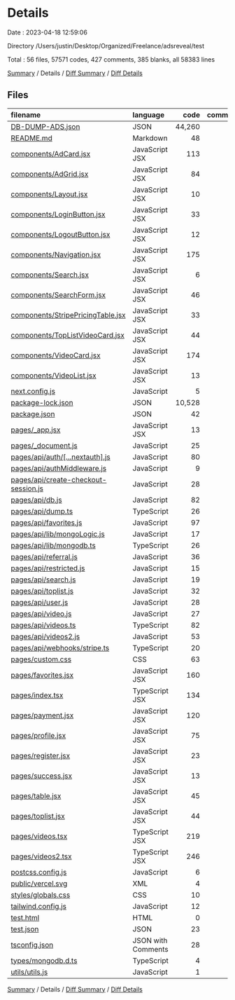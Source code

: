 # Details

Date : 2023-04-18 12:59:06

Directory /Users/justin/Desktop/Organized/Freelance/adsreveal/test

Total : 56 files,  57571 codes, 427 comments, 385 blanks, all 58383 lines

[Summary](results.md) / Details / [Diff Summary](diff.md) / [Diff Details](diff-details.md)

## Files
| filename | language | code | comment | blank | total |
| :--- | :--- | ---: | ---: | ---: | ---: |
| [DB-DUMP-ADS.json](/DB-DUMP-ADS.json) | JSON | 44,260 | 0 | 0 | 44,260 |
| [README.md](/README.md) | Markdown | 48 | 0 | 35 | 83 |
| [components/AdCard.jsx](/components/AdCard.jsx) | JavaScript JSX | 113 | 11 | 4 | 128 |
| [components/AdGrid.jsx](/components/AdGrid.jsx) | JavaScript JSX | 84 | 48 | 9 | 141 |
| [components/Layout.jsx](/components/Layout.jsx) | JavaScript JSX | 10 | 0 | 3 | 13 |
| [components/LoginButton.jsx](/components/LoginButton.jsx) | JavaScript JSX | 33 | 14 | 3 | 50 |
| [components/LogoutButton.jsx](/components/LogoutButton.jsx) | JavaScript JSX | 12 | 1 | 2 | 15 |
| [components/Navigation.jsx](/components/Navigation.jsx) | JavaScript JSX | 175 | 0 | 9 | 184 |
| [components/Search.jsx](/components/Search.jsx) | JavaScript JSX | 6 | 7 | 5 | 18 |
| [components/SearchForm.jsx](/components/SearchForm.jsx) | JavaScript JSX | 46 | 15 | 4 | 65 |
| [components/StripePricingTable.jsx](/components/StripePricingTable.jsx) | JavaScript JSX | 33 | 0 | 3 | 36 |
| [components/TopListVideoCard.jsx](/components/TopListVideoCard.jsx) | JavaScript JSX | 44 | 0 | 2 | 46 |
| [components/VideoCard.jsx](/components/VideoCard.jsx) | JavaScript JSX | 174 | 8 | 13 | 195 |
| [components/VideoList.jsx](/components/VideoList.jsx) | JavaScript JSX | 13 | 11 | 5 | 29 |
| [next.config.js](/next.config.js) | JavaScript | 5 | 0 | 1 | 6 |
| [package-lock.json](/package-lock.json) | JSON | 10,528 | 0 | 1 | 10,529 |
| [package.json](/package.json) | JSON | 42 | 0 | 1 | 43 |
| [pages/_app.jsx](/pages/_app.jsx) | JavaScript JSX | 13 | 0 | 2 | 15 |
| [pages/_document.js](/pages/_document.js) | JavaScript | 25 | 0 | 4 | 29 |
| [pages/api/auth/[...nextauth].js](/pages/api/auth/%5B...nextauth%5D.js) | JavaScript | 80 | 41 | 11 | 132 |
| [pages/api/authMiddleware.js](/pages/api/authMiddleware.js) | JavaScript | 9 | 0 | 5 | 14 |
| [pages/api/create-checkout-session.js](/pages/api/create-checkout-session.js) | JavaScript | 28 | 0 | 4 | 32 |
| [pages/api/db.js](/pages/api/db.js) | JavaScript | 82 | 14 | 8 | 104 |
| [pages/api/dump.ts](/pages/api/dump.ts) | TypeScript | 26 | 0 | 4 | 30 |
| [pages/api/favorites.js](/pages/api/favorites.js) | JavaScript | 97 | 7 | 15 | 119 |
| [pages/api/lib/mongoLogic.js](/pages/api/lib/mongoLogic.js) | JavaScript | 17 | 4 | 6 | 27 |
| [pages/api/lib/mongodb.ts](/pages/api/lib/mongodb.ts) | TypeScript | 26 | 5 | 7 | 38 |
| [pages/api/referral.js](/pages/api/referral.js) | JavaScript | 36 | 1 | 7 | 44 |
| [pages/api/restricted.js](/pages/api/restricted.js) | JavaScript | 15 | 0 | 1 | 16 |
| [pages/api/search.js](/pages/api/search.js) | JavaScript | 19 | 9 | 7 | 35 |
| [pages/api/toplist.js](/pages/api/toplist.js) | JavaScript | 32 | 7 | 10 | 49 |
| [pages/api/user.js](/pages/api/user.js) | JavaScript | 28 | 0 | 7 | 35 |
| [pages/api/video.js](/pages/api/video.js) | JavaScript | 27 | 1 | 8 | 36 |
| [pages/api/videos.ts](/pages/api/videos.ts) | TypeScript | 82 | 10 | 20 | 112 |
| [pages/api/videos2.js](/pages/api/videos2.js) | JavaScript | 53 | 31 | 20 | 104 |
| [pages/api/webhooks/stripe.ts](/pages/api/webhooks/stripe.ts) | TypeScript | 20 | 29 | 8 | 57 |
| [pages/custom.css](/pages/custom.css) | CSS | 63 | 1 | 8 | 72 |
| [pages/favorites.jsx](/pages/favorites.jsx) | JavaScript JSX | 160 | 2 | 9 | 171 |
| [pages/index.tsx](/pages/index.tsx) | TypeScript JSX | 134 | 43 | 18 | 195 |
| [pages/payment.jsx](/pages/payment.jsx) | JavaScript JSX | 120 | 52 | 11 | 183 |
| [pages/profile.jsx](/pages/profile.jsx) | JavaScript JSX | 75 | 0 | 7 | 82 |
| [pages/register.jsx](/pages/register.jsx) | JavaScript JSX | 23 | 3 | 5 | 31 |
| [pages/success.jsx](/pages/success.jsx) | JavaScript JSX | 13 | 0 | 4 | 17 |
| [pages/table.jsx](/pages/table.jsx) | JavaScript JSX | 45 | 1 | 5 | 51 |
| [pages/toplist.jsx](/pages/toplist.jsx) | JavaScript JSX | 44 | 0 | 4 | 48 |
| [pages/videos.tsx](/pages/videos.tsx) | TypeScript JSX | 219 | 41 | 24 | 284 |
| [pages/videos2.tsx](/pages/videos2.tsx) | TypeScript JSX | 246 | 8 | 25 | 279 |
| [postcss.config.js](/postcss.config.js) | JavaScript | 6 | 0 | 1 | 7 |
| [public/vercel.svg](/public/vercel.svg) | XML | 4 | 0 | 0 | 4 |
| [styles/globals.css](/styles/globals.css) | CSS | 10 | 0 | 2 | 12 |
| [tailwind.config.js](/tailwind.config.js) | JavaScript | 12 | 2 | 2 | 16 |
| [test.html](/test.html) | HTML | 0 | 0 | 1 | 1 |
| [test.json](/test.json) | JSON | 23 | 0 | 1 | 24 |
| [tsconfig.json](/tsconfig.json) | JSON with Comments | 28 | 0 | 1 | 29 |
| [types/mongodb.d.ts](/types/mongodb.d.ts) | TypeScript | 4 | 0 | 2 | 6 |
| [utils/utils.js](/utils/utils.js) | JavaScript | 1 | 0 | 1 | 2 |

[Summary](results.md) / Details / [Diff Summary](diff.md) / [Diff Details](diff-details.md)